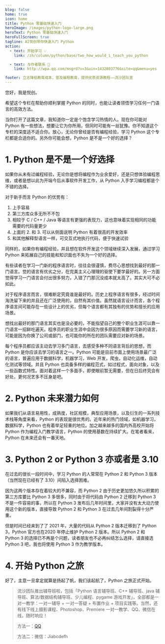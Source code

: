 ```yaml
---
blog: false
home: true
icon: home
title: Python 零基础快速入门
heroImage: /images/python-logo-large.png
heroText: Python 零基础快速入门
heroFullScreen: true
tagline: AI悦创带你快速入门 Python
action:
  - text: 开始学习 💡
    link: /zh/column/python/base/two_how_would_i_teach_you_python

  - text: 与作者联系 👋
    link: http://wpa.qq.com/msgrd?v=3&uin=1432803776&site=qq&menu=yes

footer: 立志降低教育成本，普及编程教育，提供优质资源教程——流沙团队宣
---
```


您好，我是悦创。

希望这个专栏在帮助你顺利掌握 Python 的同时，也能让读者领悟学习任何一门语言的高效方法。

当你打开了这篇文章，我知道你一定是个饱含学习热情的人。现在你可能对 Python 有一些想法，想要让它为你所用，但同时可能有一丝犹豫。你不知道这个专栏的深度适不适合你。放心，无论你曾经是否有编程经验，学习 Python 这个专栏都是合适你的。另外你可能会想，Python 是不是一个好的选择？



# 1. Python 是不是一个好选择
如果你从未有过编程经验，无论你是想将编程作为业余爱好，还是只想体验编程思维，或者是想以此为开端今后从事软件开发工作，从 Python 入手学习编程都是个不错的选择。

对于新手而言 Python 的优势有：

1. 上手容易
1. 第三方库众多无所不不包
1. 相较于 C / C++ / Java 等语言有更强的表现力，这也意味着实现相同的功能需要的代码量更少
1. 上面的 2. 和 3. 可以从侧面说明 Python 有着很高的开发效率
1. 和其他解释型语言一样，可交互式地执行代码，便于快速试验



同样的，如果你有编程经验，并且想在软件开发这个领域继续深入发展，通过学习 Python 来拓展自己的技能和知识面也不失为一个好的选择。

有些读者在学习一门新的程序语言时，往往会很谨慎，费尽心思想找到最好的那一门语言。觉的语言有优劣之分，在完美主义心理理的驱使下要学最好的。另一方面觉得学习一门语言会付出很多努力，入错了门那沉没成本就太高了。其实大可不必如此。

对于程序语言而言，很难断定究竟谁是最好的。历史上程序语言有很多，经过时间淘洗留下来的并且还在广泛使用的，自然有其价值。虽然就语言设计而言，各个程序语言间可能存在一些设计上的优劣，但每个语言都有其独有的优势和擅长的应用场景。

想找出最好的那门语言其实也是没必要的，不能指望自己的整个职业生涯可以靠一门语言一招鲜吃遍天。程序员的职业生涯中会因为很多原因而需要学习新的语言，可能是因为你换了公司或部门，也可能你的所在的团队需要应对新的场景。

每个程序员都应该主动去学习多门语言，去感受多种不同语言背后的思想，而 Python 是你应该去学习的语言之一。Python 可能是目前市面上使用场景最广泛的语言，普遍应用于数据科学，机器学习，Web 开发，爬虫，自动化运维，自动化测试等领域。并且 Python 也具备多样的编程范式，如过程式，面向对象，以及一些函数式特性。面对着这样一个多面手，即使眼前暂无需要，但在日后终究会有好处，更何况艺多不压身是吧。



# 2. Python 未来潜力如何
如果我们从语言易用性，成熟度，社区规模，典型应用场景，以及衍生的一系列技术栈等角度来看，Python 的表现是很优秀的。近年来的热门领域，如机器学习，数据科学，Python 也有着举足轻重的地位。加之越来越多的国内外高校开始将 Python 作为编程入门教学语言，Python 的使用基数在持续扩大。在笔者看来，Python 在未来还会有一番天地。



# 3. Python 2 or Python 3 亦或者是 3.10

在过去的很长一段时间中，学习 Python 的人常常在 Python 2 和 Python 3 版本（当然现在已经有了 3.10）间陷入选择困难。

因为这两个版本存在着较大的不兼容，而 Python 2 由于历史更加悠久所以积累的第三方库要比 Python 3 多很多，同时由于将代码由 Python 2 迁移到 Python 3 不是一件容易的事，所以在 Python 3 发布后几年时间⾥，大家并没有太大动力使用这个新的版本，直接导致 Python 2 和 Python 3 在过去几年间割裂得十分严重。

但是时间已经来到了了 2021 年，大量的代码从 Python 2 版本迁移到了 Python 3，Python 官方也在2020 年停止维护 Python 2 版本。所以 Python 2 和 Python 3 的选择已不再是个问题，读者朋友也不必再纠结怎么选择，请直接选 Python 3 吧，我也将使用 Python 3 作为教学版本。



# 4. 开始 Python 之旅
好了，主意一旦拿定就算是扬起了帆，我们该起航了，Python 之旅正式开始。

> 流沙团队推出辅导班啦，包括「Python 语言辅导班、C++ 辅导班、java 辅导班、算法/数据结构辅导班、少儿编程、pygame 游戏开发」，全部都是一对一教学：一对一辅导 + 一对一答疑 + 布置作业 + 项目实践等。当然，还有线下线上摄影课程、Photoshop、Premiere 一对一教学、QQ、微信在线，随时响应！
>
> 方法一：[QQ](http://wpa.qq.com/msgrd?v=3&uin=1432803776&site=qq&menu=yes)
>
> 方法二：微信：Jiabcdefh
